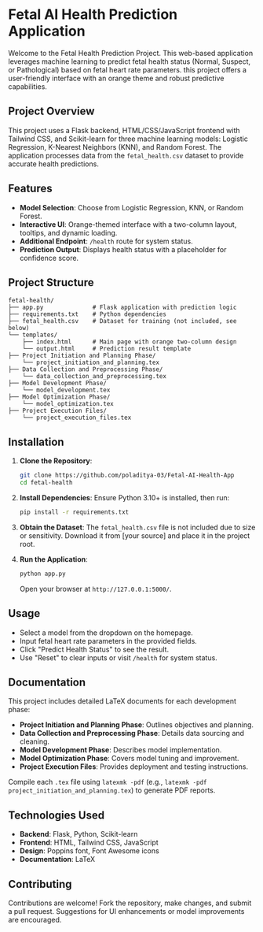 # Fetal AI Health Prediction Application

Welcome to the Fetal Health Prediction Project. This web-based application leverages machine learning to predict fetal health status (Normal, Suspect, or Pathological) based on fetal heart rate parameters. this project offers a user-friendly interface with an orange theme and robust predictive capabilities.

## Project Overview

This project uses a Flask backend, HTML/CSS/JavaScript frontend with Tailwind CSS, and Scikit-learn for three machine learning models: Logistic Regression, K-Nearest Neighbors (KNN), and Random Forest. The application processes data from the `fetal_health.csv` dataset to provide accurate health predictions.

## Features

- **Model Selection**: Choose from Logistic Regression, KNN, or Random Forest.
- **Interactive UI**: Orange-themed interface with a two-column layout, tooltips, and dynamic loading.
- **Additional Endpoint**: `/health` route for system status.
- **Prediction Output**: Displays health status with a placeholder for confidence score.

## Project Structure

```
fetal-health/
├── app.py              # Flask application with prediction logic
├── requirements.txt    # Python dependencies
├── fetal_health.csv    # Dataset for training (not included, see below)
└── templates/
    ├── index.html      # Main page with orange two-column design
    └── output.html     # Prediction result template
├── Project Initiation and Planning Phase/
    └── project_initiation_and_planning.tex
├── Data Collection and Preprocessing Phase/
    └── data_collection_and_preprocessing.tex
├── Model Development Phase/
    └── model_development.tex
├── Model Optimization Phase/
    └── model_optimization.tex
├── Project Execution Files/
    └── project_execution_files.tex
```

## Installation

1. **Clone the Repository**:
   ```bash
   git clone https://github.com/poladitya-03/Fetal-AI-Health-App
   cd fetal-health
   ```

2. **Install Dependencies**:
   Ensure Python 3.10+ is installed, then run:
   ```bash
   pip install -r requirements.txt
   ```

3. **Obtain the Dataset**:
   The `fetal_health.csv` file is not included due to size or sensitivity. Download it from [your source] and place it in the project root.

4. **Run the Application**:
   ```bash
   python app.py
   ```
   Open your browser at `http://127.0.0.1:5000/`.

## Usage

- Select a model from the dropdown on the homepage.
- Input fetal heart rate parameters in the provided fields.
- Click "Predict Health Status" to see the result.
- Use "Reset" to clear inputs or visit `/health` for system status.

## Documentation

This project includes detailed LaTeX documents for each development phase:
- **Project Initiation and Planning Phase**: Outlines objectives and planning.
- **Data Collection and Preprocessing Phase**: Details data sourcing and cleaning.
- **Model Development Phase**: Describes model implementation.
- **Model Optimization Phase**: Covers model tuning and improvement.
- **Project Execution Files**: Provides deployment and testing instructions.

Compile each `.tex` file using `latexmk -pdf` (e.g., `latexmk -pdf project_initiation_and_planning.tex`) to generate PDF reports.

## Technologies Used

- **Backend**: Flask, Python, Scikit-learn
- **Frontend**: HTML, Tailwind CSS, JavaScript
- **Design**: Poppins font, Font Awesome icons
- **Documentation**: LaTeX

## Contributing

Contributions are welcome! Fork the repository, make changes, and submit a pull request. Suggestions for UI enhancements or model improvements are encouraged.


